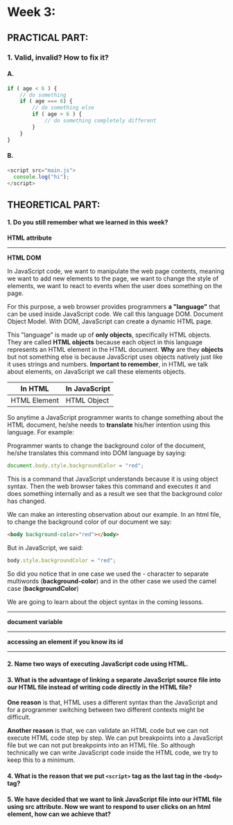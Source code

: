 # Week 3:

## PRACTICAL PART:

### 1. Valid, invalid? How to fix it?

#### A. 

```js
if ( age < 6 ) {
    // do something
    if ( age === 6) {
        // do something else
        if ( age > 6 ) {
            // do something completely different
        }
    }
}
```

#### B.

```js
<script src="main.js">
  console.log("hi");
</script>
```

## THEORETICAL PART:

#### 1. Do you still remember what we learned in this week?

**HTML attribute**

___

**HTML DOM**

In JavaScript code, we want to manipulate the web page contents, meaning we want to add new elements to the page, we want to change the style of elements, we want to react to events when the user does something on the page.

For this purpose, a web browser provides programmers **a "language"** that can be used inside JavaScript code. We call this language DOM. Document Object Model. With DOM, JavaScript can create a dynamic HTML page.

This "language" is made up of **only objects**, specifically HTML objects. They are called **HTML objects** because each object in this language represents an HTML element in the HTML document. **Why** are they **objects** but not something else is because JavaScript uses objects natively just like it uses strings and numbers. **Important to remember**, in HTML we talk about elements, on JavaScript we call these elements objects.

|**In HTML**|**In JavaScript**|
|-----------|-----------------|
|HTML Element|HTML Object     |

So anytime a JavaScript programmer wants to change something about the HTML document, he/she needs to **translate** his/her intention using this language. For example:

Programmer wants to change the background color of the document, he/she translates this command into DOM language by saying:

```js
document.body.style.backgroundColor = "red";
```

This is a command that JavaScript understands because it is using object syntax. Then the web browser takes this command and executes it and does something internally and as a result we see that the background color has changed.

We can make an interesting observation about our example. In an html file, to change the background color of our document we say:

```html
<body background-color="red"></body>
```

But in JavaScript, we said:

```js
body.style.backgroundColor = "red";
```

So did you notice that in one case we used the - character to separate multiwords (**background-color**) and in the other case we used the camel case (**backgroundColor**)

We are going to learn about the object syntax in the coming lessons.

___

**document variable**

___

**accessing an element if you know its id**

___

#### 2. Name two ways of executing JavaScript code using HTML.

#### 3. What is the advantage of linking a separate JavaScript source file into our HTML file instead of writing code directly in the HTML file?

**One reason** is that, HTML uses a different syntax than the JavaScript and for a programmer switching between two different contexts might be difficult.

**Another reason** is that, we can validate an HTML code but we can not execute HTML code step by step. We can put breakpoints into a JavaScript file but we can not put breakpoints into an HTML file. So although technically we can write JavaScript code inside the HTML code, we try to keep this to a minimum.

#### 4. What is the reason that we put `<script>` tag as the last tag in the `<body>` tag?

#### 5. We have decided that we want to link JavaScript file into our HTML file using src attribute. Now we want to respond to user clicks on an html element, how can we achieve that?
